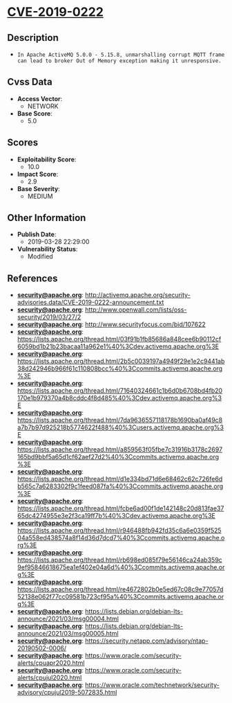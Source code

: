 
# [CVE-2019-0222](https://cve.mitre.org/cgi-bin/cvename.cgi?name=CVE-2019-0222)

## Description

- `In Apache ActiveMQ 5.0.0 - 5.15.8, unmarshalling corrupt MQTT frame can lead to broker Out of Memory exception making it unresponsive.`

## Cvss Data

- **Access Vector**:
  - NETWORK
- **Base Score**:
  - 5.0

## Scores

- **Exploitability Score**:
  - 10.0
- **Impact Score**:
  - 2.9
- **Base Severity**:
  - MEDIUM

## Other Information

- **Publish Date**:
  - 2019-03-28 22:29:00
- **Vulnerability Status**:
  - Modified

## References

- **security@apache.org**: http://activemq.apache.org/security-advisories.data/CVE-2019-0222-announcement.txt
- **security@apache.org**: http://www.openwall.com/lists/oss-security/2019/03/27/2
- **security@apache.org**: http://www.securityfocus.com/bid/107622
- **security@apache.org**: https://lists.apache.org/thread.html/03f91b1fb85686a848cee6b90112cf6059bd1b21b23bacaa11a962e1%40%3Cdev.activemq.apache.org%3E
- **security@apache.org**: https://lists.apache.org/thread.html/2b5c0039197a4949f29e1e2c9441ab38d242946b966f61c110808bcc%40%3Ccommits.activemq.apache.org%3E
- **security@apache.org**: https://lists.apache.org/thread.html/71640324661c1b6d0b6708bd4fb20170e1b979370a4b8cddc4f8d485%40%3Cdev.activemq.apache.org%3E
- **security@apache.org**: https://lists.apache.org/thread.html/7da9636557118178b1690ba0af49c8a7b7b97d925218b5774622f488%40%3Cusers.activemq.apache.org%3E
- **security@apache.org**: https://lists.apache.org/thread.html/a859563f05fbe7c31916b3178c2697165bd9bbf5a65d1cf62aef27d2%40%3Ccommits.activemq.apache.org%3E
- **security@apache.org**: https://lists.apache.org/thread.html/d1e334bd71d6e68462c62c726fe6db565c7a6283302f9c1feed087fa%40%3Ccommits.activemq.apache.org%3E
- **security@apache.org**: https://lists.apache.org/thread.html/fcbe6ad00f1de142148c20d813fae3765dc4274955e3e2f3ca19ff7b%40%3Cdev.activemq.apache.org%3E
- **security@apache.org**: https://lists.apache.org/thread.html/r946488fb942fd35c6a6e0359f52504a558ed438574a8f14d36d7dcd7%40%3Ccommits.activemq.apache.org%3E
- **security@apache.org**: https://lists.apache.org/thread.html/rb698ed085f79e56146ca24ab359c9ef95846618675ea1ef402e04a6d%40%3Ccommits.activemq.apache.org%3E
- **security@apache.org**: https://lists.apache.org/thread.html/re4672802b0e5ed67c08c9e77057d52138e062f77cc09581b723cf95a%40%3Ccommits.activemq.apache.org%3E
- **security@apache.org**: https://lists.debian.org/debian-lts-announce/2021/03/msg00004.html
- **security@apache.org**: https://lists.debian.org/debian-lts-announce/2021/03/msg00005.html
- **security@apache.org**: https://security.netapp.com/advisory/ntap-20190502-0006/
- **security@apache.org**: https://www.oracle.com/security-alerts/cpuapr2020.html
- **security@apache.org**: https://www.oracle.com/security-alerts/cpujul2020.html
- **security@apache.org**: https://www.oracle.com/technetwork/security-advisory/cpujul2019-5072835.html
